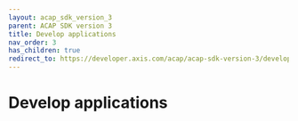 ```yaml
---
layout: acap_sdk_version_3
parent: ACAP SDK version 3
title: Develop applications
nav_order: 3
has_children: true
redirect_to: https://developer.axis.com/acap/acap-sdk-version-3/develop-applications/application-project-structure
---
```

# Develop applications
